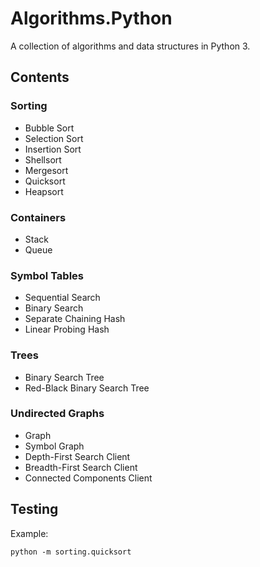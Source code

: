 # Algorithms.Python

A collection of algorithms and data structures in Python 3.

## Contents

### Sorting

* Bubble Sort
* Selection Sort
* Insertion Sort
* Shellsort
* Mergesort
* Quicksort
* Heapsort

### Containers

* Stack
* Queue

### Symbol Tables

* Sequential Search
* Binary Search
* Separate Chaining Hash
* Linear Probing Hash

### Trees

* Binary Search Tree
* Red-Black Binary Search Tree

### Undirected Graphs

* Graph
* Symbol Graph
* Depth-First Search Client
* Breadth-First Search Client
* Connected Components Client

## Testing

Example:

```ssh
python -m sorting.quicksort
```
